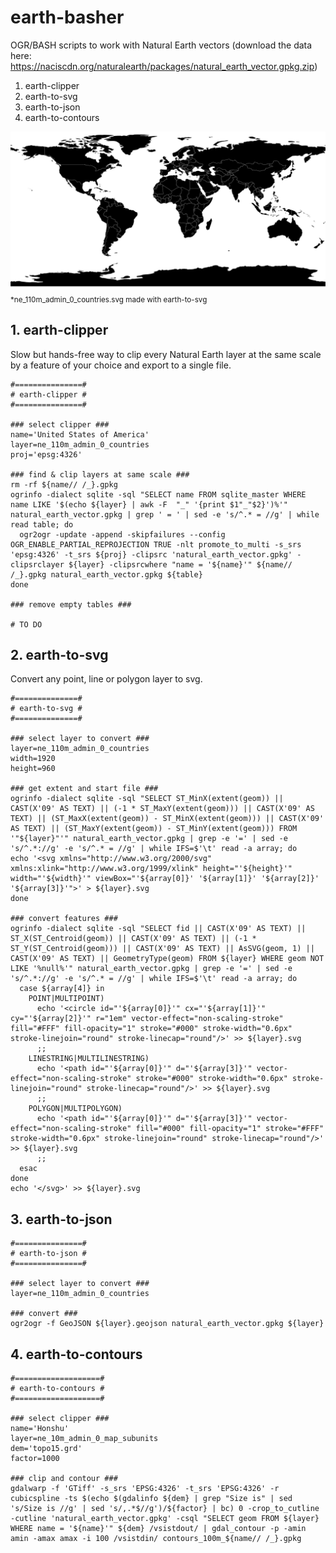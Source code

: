 # earth-basher

OGR/BASH scripts to work with Natural Earth vectors (download the data here: https://naciscdn.org/naturalearth/packages/natural_earth_vector.gpkg.zip)

1. earth-clipper
2. earth-to-svg
3. earth-to-json
4. earth-to-contours

<img src="svg/ne_110m_admin_0_countries.svg"/>
<sub>*ne_110m_admin_0_countries.svg made with earth-to-svg</sub>

## 1. earth-clipper
Slow but hands-free way to clip every Natural Earth layer at the same scale by a feature of your choice and export to a single file.

```
#===============# 
# earth-clipper #
#===============#

### select clipper ###
name='United States of America'
layer=ne_110m_admin_0_countries
proj='epsg:4326'

### find & clip layers at same scale ###
rm -rf ${name// /_}.gpkg
ogrinfo -dialect sqlite -sql "SELECT name FROM sqlite_master WHERE name LIKE '$(echo ${layer} | awk -F  "_" '{print $1"_"$2}')%'" natural_earth_vector.gpkg | grep ' = ' | sed -e 's/^.* = //g' | while read table; do
  ogr2ogr -update -append -skipfailures --config OGR_ENABLE_PARTIAL_REPROJECTION TRUE -nlt promote_to_multi -s_srs 'epsg:4326' -t_srs ${proj} -clipsrc 'natural_earth_vector.gpkg' -clipsrclayer ${layer} -clipsrcwhere "name = '${name}'" ${name// /_}.gpkg natural_earth_vector.gpkg ${table}
done

### remove empty tables ###

# TO DO
```

## 2. earth-to-svg
Convert any point, line or polygon layer to svg.

```
#==============# 
# earth-to-svg #
#==============#

### select layer to convert ###
layer=ne_110m_admin_0_countries
width=1920
height=960

### get extent and start file ###
ogrinfo -dialect sqlite -sql "SELECT ST_MinX(extent(geom)) || CAST(X'09' AS TEXT) || (-1 * ST_MaxY(extent(geom))) || CAST(X'09' AS TEXT) || (ST_MaxX(extent(geom)) - ST_MinX(extent(geom))) || CAST(X'09' AS TEXT) || (ST_MaxY(extent(geom)) - ST_MinY(extent(geom))) FROM '"${layer}"'" natural_earth_vector.gpkg | grep -e '=' | sed -e 's/^.*://g' -e 's/^.* = //g' | while IFS=$'\t' read -a array; do
echo '<svg xmlns="http://www.w3.org/2000/svg" xmlns:xlink="http://www.w3.org/1999/xlink" height="'${height}'" width="'${width}'" viewBox="'${array[0]}' '${array[1]}' '${array[2]}' '${array[3]}'">' > ${layer}.svg
done

### convert features ###
ogrinfo -dialect sqlite -sql "SELECT fid || CAST(X'09' AS TEXT) || ST_X(ST_Centroid(geom)) || CAST(X'09' AS TEXT) || (-1 * ST_Y(ST_Centroid(geom))) || CAST(X'09' AS TEXT) || AsSVG(geom, 1) || CAST(X'09' AS TEXT) || GeometryType(geom) FROM ${layer} WHERE geom NOT LIKE '%null%'" natural_earth_vector.gpkg | grep -e '=' | sed -e 's/^.*://g' -e 's/^.* = //g' | while IFS=$'\t' read -a array; do
  case ${array[4]} in
    POINT|MULTIPOINT)
      echo '<circle id="'${array[0]}'" cx="'${array[1]}'" cy="'${array[2]}'" r="1em" vector-effect="non-scaling-stroke" fill="#FFF" fill-opacity="1" stroke="#000" stroke-width="0.6px" stroke-linejoin="round" stroke-linecap="round"/>' >> ${layer}.svg
      ;;
    LINESTRING|MULTILINESTRING)
      echo '<path id="'${array[0]}'" d="'${array[3]}'" vector-effect="non-scaling-stroke" stroke="#000" stroke-width="0.6px" stroke-linejoin="round" stroke-linecap="round"/>' >> ${layer}.svg
      ;;
    POLYGON|MULTIPOLYGON)
      echo '<path id="'${array[0]}'" d="'${array[3]}'" vector-effect="non-scaling-stroke" fill="#000" fill-opacity="1" stroke="#FFF" stroke-width="0.6px" stroke-linejoin="round" stroke-linecap="round"/>' >> ${layer}.svg
      ;;
  esac
done
echo '</svg>' >> ${layer}.svg
```

## 3. earth-to-json

```
#===============# 
# earth-to-json #
#===============#

### select layer to convert ###
layer=ne_110m_admin_0_countries

### convert ###
ogr2ogr -f GeoJSON ${layer}.geojson natural_earth_vector.gpkg ${layer}
```

## 4. earth-to-contours

```
#===================# 
# earth-to-contours #
#===================#

### select clipper ###
name='Honshu'
layer=ne_10m_admin_0_map_subunits
dem='topo15.grd'
factor=1000

### clip and contour ###
gdalwarp -f 'GTiff' -s_srs 'EPSG:4326' -t_srs 'EPSG:4326' -r cubicspline -ts $(echo $(gdalinfo ${dem} | grep "Size is" | sed 's/Size is //g' | sed 's/,.*$//g')/${factor} | bc) 0 -crop_to_cutline -cutline 'natural_earth_vector.gpkg' -csql "SELECT geom FROM ${layer} WHERE name = '${name}'" ${dem} /vsistdout/ | gdal_contour -p -amin amin -amax amax -i 100 /vsistdin/ contours_100m_${name// /_}.gpkg
```
